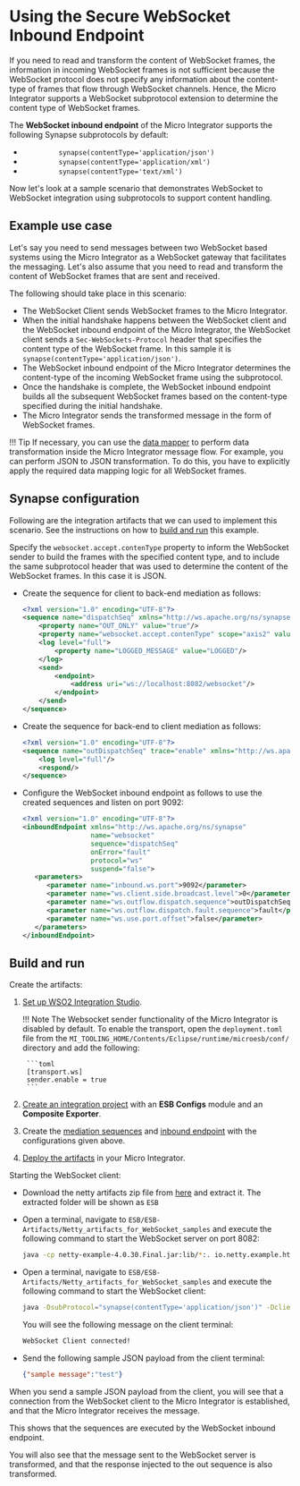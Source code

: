 # Using the Secure WebSocket Inbound Endpoint

If you need to read and transform the content of WebSocket frames, the
information in incoming WebSocket frames is not sufficient because the
WebSocket protocol does not specify any information about the
content-type of frames that flow through WebSocket channels. Hence, the
Micro Integrator supports a WebSocket
subprotocol extension to determine the content type of WebSocket frames.

The **WebSocket inbound endpoint** of the Micro Integrator supports the following Synapse subprotocols by default:

-   `          synapse(contentType='application/json')         `
-   `          synapse(contentType='application/xml')         `
-   `          synapse(contentType='text/xml')         `

Now let's look at a sample scenario that demonstrates WebSocket to
WebSocket integration using subprotocols to support content handling.

## Example use case

Let's say you need to send messages between two WebSocket based systems
using the Micro Integrator as a WebSocket gateway that facilitates
the messaging. Let's also assume that you need to read and transform the
content of WebSocket frames that are sent and received.

The following should take place in this scenario:

-   The WebSocket Client sends WebSocket frames to the Micro Integrator.
-   When the initial handshake happens between the WebSocket client and
    the WebSocket inbound endpoint of the Micro Integrator, the WebSocket client sends a `Sec-WebSockets-Protocol` header
    that specifies the content type of the WebSocket frame. In this sample it is
    `synapse(contentType='application/json')`.
-   The WebSocket inbound endpoint of the Micro Integrator determines the content-type of the incoming WebSocket frame using the subprotocol.
-   Once the handshake is complete, the WebSocket inbound endpoint builds all the subsequent WebSocket frames based on the content-type specified during the initial handshake.
-   The Micro Integrator sends the transformed message in the form of WebSocket frames.

!!! Tip
    If necessary, you can use the [data mapper]({{base_path}}/reference/mediators/data-mapper-mediator) to perform data transformation inside the Micro Integrator message flow. For example, you can perform JSON to JSON transformation. To do this, you have to explicitly apply the required data mapping logic for all WebSocket frames.

## Synapse configuration

Following are the integration artifacts that we can used to implement this scenario. See the instructions on how to [build and run](#build-and-run) this example.

Specify the `websocket.accept.contenType` property to inform the WebSocket sender to build the frames with the specified content type, and to include the same subprotocol header that was used to determine the content of the WebSocket frames. In this case it is JSON.

-   Create the sequence for client to back-end mediation as follows:

    ```xml
    <?xml version="1.0" encoding="UTF-8"?>
    <sequence name="dispatchSeq" xmlns="http://ws.apache.org/ns/synapse">
        <property name="OUT_ONLY" value="true"/>
        <property name="websocket.accept.contenType" scope="axis2" value="application/json"/>
        <log level="full">
            <property name="LOGGED_MESSAGE" value="LOGGED"/>
        </log>
        <send>
            <endpoint>
                <address uri="ws://localhost:8082/websocket"/>
            </endpoint>
        </send>
    </sequence>
    ```
    
-   Create the sequence for back-end to client mediation as follows:

    ```xml
    <?xml version="1.0" encoding="UTF-8"?>
    <sequence name="outDispatchSeq" trace="enable" xmlns="http://ws.apache.org/ns/synapse">
        <log level="full"/>
        <respond/>
    </sequence>
    ```

-   Configure the WebSocket inbound endpoint as follows to use the created sequences and listen on port 9092:

    ```xml
    <?xml version="1.0" encoding="UTF-8"?>
    <inboundEndpoint xmlns="http://ws.apache.org/ns/synapse"
                     name="websocket"
                     sequence="dispatchSeq"
                     onError="fault"
                     protocol="ws"
                     suspend="false">
       <parameters>
          <parameter name="inbound.ws.port">9092</parameter>
          <parameter name="ws.client.side.broadcast.level">0</parameter>
          <parameter name="ws.outflow.dispatch.sequence">outDispatchSeq</parameter>
          <parameter name="ws.outflow.dispatch.fault.sequence">fault</parameter>
          <parameter name="ws.use.port.offset">false</parameter>
       </parameters>
    </inboundEndpoint>
    ```

## Build and run

Create the artifacts:

1. [Set up WSO2 Integration Studio]({{base_path}}/integrate/develop/installing-wso2-integration-studio).

    !!! Note
        The Websocket sender functionality of the Micro Integrator is disabled by default. To enable the transport, open the `deployment.toml` file from the `MI_TOOLING_HOME/Contents/Eclipse/runtime/microesb/conf/` directory and add the following: 

        ```toml
        [transport.ws]
        sender.enable = true
        ```
        
2. [Create an integration project]({{base_path}}/integrate/develop/create-integration-project) with an <b>ESB Configs</b> module and an <b>Composite Exporter</b>.
3. Create the [mediation sequences]({{base_path}}/integrate/develop/creating-artifacts/creating-reusable-sequences) and [inbound endpoint]({{base_path}}/integrate/develop/creating-an-inbound-endpoint) with the configurations given above.
4. [Deploy the artifacts]({{base_path}}/integrate/develop/deploy-artifacts) in your Micro Integrator.

Starting the WebSocket client:

-  Download the netty artifacts zip file from [here](https://github.com/wso2-docs/ESB) and extract it. The extracted folder will be shown as `ESB`
-  Open a terminal, navigate to `ESB/ESB-Artifacts/Netty_artifacts_for_WebSocket_samples` and execute the following command to start the WebSocket server on port 8082:
    ```bash
    java -cp netty-example-4.0.30.Final.jar:lib/*:. io.netty.example.http.websocketx.server.WebSocketServer
    ```
-   Open a terminal, navigate to `ESB/ESB-Artifacts/Netty_artifacts_for_WebSocket_samples` and execute the following command to start the WebSocket client:

    ```bash
    java -DsubProtocol="synapse(contentType='application/json')" -DclientPort=9092 -cp netty-example-4.0.30.Final.jar:lib/*:. io.netty.example.http.websocketx.client.WebSocketClient
    ```

    You will see the following message on the client terminal:

    ```bash
    WebSocket Client connected!
    ```

-   Send the following sample JSON payload from the client terminal:

    ```json
    {"sample message":"test"}
    ```
When you send a sample JSON payload from the client, you will see that a connection from the WebSocket client to the Micro Integrator is established, and that the Micro Integrator receives the message.

This shows that the sequences are executed by the WebSocket inbound endpoint.

You will also see that the message sent to the WebSocket server is transformed, and that the response injected to the out sequence is also transformed.
